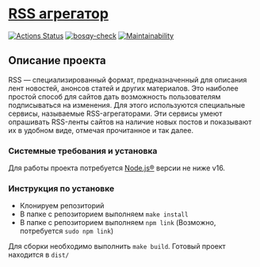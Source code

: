 # [RSS агрегатор](https://frontend-project-11-bosqy.vercel.app/)

[![Actions Status](https://github.com/Bosqy/frontend-project-11/workflows/hexlet-check/badge.svg)](https://github.com/Bosqy/frontend-project-11/actions)
[![bosqy-check](https://github.com/Bosqy/frontend-project-11/actions/workflows/bosqy-check.yml/badge.svg)](https://github.com/Bosqy/frontend-project-11/actions/workflows/bosqy-check.yml)
[![Maintainability](https://api.codeclimate.com/v1/badges/cd02072b5e193ae69c83/maintainability)](https://codeclimate.com/github/Bosqy/frontend-project-11/maintainability)

## Описание проекта

RSS — специализированный формат, предназначенный для описания лент новостей, анонсов статей и других материалов. Это наиболее простой способ для сайтов дать возможность пользователям подписываться на изменения. Для этого используются специальные сервисы, называемые RSS-агрегаторами. Эти сервисы умеют опрашивать RSS-ленты сайтов на наличие новых постов и показывают их в удобном виде, отмечая прочитанное и так далее.

### Системные требования и установка
Для работы проекта потребуется [Node.js®](https://nodejs.org/en/) версии не ниже v16.

### Инструкция по установке
* Клонируем репозиторий
* В папке с репозиторием выполняем `make install`
* В папке с репозиторием выполняем `npm link` (Возможно, потребуется `sudo npm link`)

Для сборки необходимо выполнить `make build`. Готовый проект находится в `dist/` 


